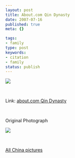 ```yaml
---
layout: post
title: About.com Qin Dynasty
date: 2007-07-16
published: true
meta: {}

tags:
- family
type: post
keywords:
- citation
- family
status: publish
---
```



![](http://media.eick.us/2011/05/465174961_26737bbd7d.jpg)



 



Link: [about.com Qin Dynasty](http://archaeology.about.com/od/qterms/g/qin.htm)



 



Original Photograph



![](http://media.eick.us/2011/05/175234107_5429f1cae2.jpg)



 



[All China pictures](http://www.flickr.com/photos/andreweick/tags/china/show/)

